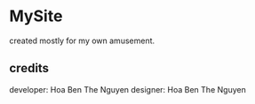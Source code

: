 # MySite


created mostly for my own amusement. 

## credits

developer: Hoa Ben The Nguyen
designer: Hoa Ben The Nguyen

